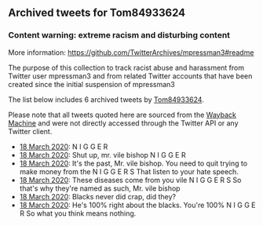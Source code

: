 ## Archived tweets for Tom84933624
### Content warning: extreme racism and disturbing content
More information: https://github.com/TwitterArchives/mpressman3#readme

The purpose of this collection to track racist abuse and harassment from Twitter user mpressman3 and from related Twitter accounts that have been created since the initial suspension of mpressman3

The list below includes 6 archived tweets by
[Tom84933624](https://twitter.com/Tom84933624).



Please note that all tweets quoted here are sourced from the
[Wayback Machine](https://web.archive.org) and were not directly accessed through the Twitter API or
any Twitter client.



* [18 March 2020](https://web.archive.org/web/20200318024329/https://twitter.com/Tom84933624/status/1240098842139394049): N I G G E R
* [18 March 2020](https://web.archive.org/web/20200318023117/https://twitter.com/Tom84933624/status/1240097674210226177): Shut up, mr. vile bishop N I G G E R
* [18 March 2020](https://web.archive.org/web/20200318043020/https://twitter.com/Tom84933624/status/1240097485680521218): It's the past, Mr. vile bishop. You need to quit trying to make money from the  N I G G E R S That listen to your hate speech.
* [18 March 2020](https://web.archive.org/web/20200318021731/https://twitter.com/Tom84933624/status/1240097141588140032): These diseases come from you vile N I G G E R S So that's why they're named as such, Mr. vile bishop
* [18 March 2020](https://web.archive.org/web/20200318025625/https://twitter.com/Tom84933624/status/1240095858831405057): Blacks never did crap, did they?
* [18 March 2020](https://web.archive.org/web/20200318021857/https://twitter.com/Tom84933624/status/1240095611971567616): He's 100% right about the blacks. You're 100% N I G G E R So what you think means nothing.
